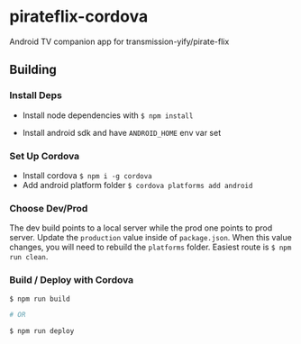 # pirateflix-cordova

Android TV companion app for transmission-yify/pirate-flix

## Building

### Install Deps

- Install node dependencies with `$ npm install`

- Install android sdk and have `ANDROID_HOME` env var set

### Set Up Cordova

- Install cordova `$ npm i -g cordova`
- Add android platform folder `$ cordova platforms add android`

### Choose Dev/Prod

The dev build points to a local server while the prod one points to prod server. Update the `production` value inside of `package.json`.
When this value changes, you will need to rebuild the `platforms` folder. Easiest route is `$ npm run clean`.

### Build / Deploy with Cordova

```bash
$ npm run build

# OR

$ npm run deploy
```
